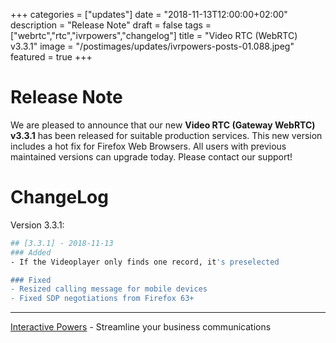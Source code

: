 +++
categories = ["updates"]
date = "2018-11-13T12:00:00+02:00"
description = "Release Note"
draft = false
tags = ["webrtc","rtc","ivrpowers","changelog"]
title = "Video RTC (WebRTC) v3.3.1"
image = "/postimages/updates/ivrpowers-posts-01.088.jpeg"
featured = true
+++

# Release Note

We are pleased to announce that our new **Video RTC (Gateway WebRTC) v3.3.1** has been released for suitable production services. This new version includes a hot fix for Firefox Web Browsers. All users with previous maintained versions can upgrade today. Please contact our support!

# ChangeLog

Version 3.3.1:
```bash
## [3.3.1] - 2018-11-13
### Added
- If the Videoplayer only finds one record, it's preselected

### Fixed
- Resized calling message for mobile devices
- Fixed SDP negotiations from Firefox 63+
```

---
[Interactive Powers](http://www.ivrpowers.com/) - Streamline your business communications

